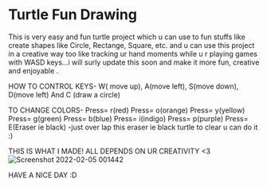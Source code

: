 # Turtle Fun Drawing 
  This is very easy and fun turtle project which u can use to fun stuffs like create shapes like Circle, Rectange, Square, etc. and u can use this project in a creative way too like tracking ur hand moments while u r playing games with WASD keys...i will surly update this soon and make it more fun, creative and enjoyable . 
  
  
 HOW TO CONTROL KEYS- 
  W( move up),
  A(move left), 
  S(move down), 
  D(move left) And
  C (draw a circle)
  
 TO CHANGE COLORS- 
Press= r(red)
Press= o(orange)
Press= y(yellow)
Press= g(green)
Press= b(blue)
Press= i(indigo)
Press= p(purple)
Press= E(Eraser ie black)
-just over lap this eraser ie black turtle to clear u can do it :)

THIS IS WHAT I MADE! ALL DEPENDS ON UR CREATIVITY <3
 ![Screenshot 2022-02-05 001442](https://user-images.githubusercontent.com/80751691/152631283-ff92a411-2d80-44e2-8ef9-a30b32c50715.png)

 
 HAVE A NICE DAY :D 

